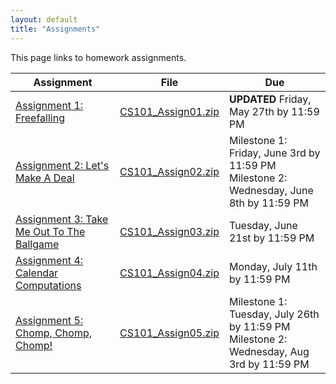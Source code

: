 ```yaml
---
layout: default
title: "Assignments"
---
```


This page links to homework assignments.

Assignment | File | Due
---------- | ---- | ---
[Assignment 1: Freefalling](assign01.html) | [CS101\_Assign01.zip](src/CS101_Assign01.zip) | **UPDATED** Friday, May 27th by 11:59 PM
[Assignment 2: Let's Make A Deal](assign02.html) | [CS101\_Assign02.zip](src/CS101_Assign02.zip) | Milestone 1: Friday, June 3rd by 11:59 PM<br>Milestone 2: Wednesday, June 8th by 11:59 PM
[Assignment 3: Take Me Out To The Ballgame](assign03.html) | [CS101\_Assign03.zip](src/CS101_Assign03.zip) | Tuesday, June 21st by 11:59 PM
[Assignment 4: Calendar Computations](assign04.html) | [CS101\_Assign04.zip](src/CS101_Assign04.zip) | Monday, July 11th by 11:59 PM
[Assignment 5: Chomp, Chomp, Chomp!](assign05.html) | [CS101\_Assign05.zip](src/CS101_Assign05.zip) | Milestone 1: Tuesday, July 26th by 11:59 PM<br> Milestone 2: Wednesday, Aug 3rd by 11:59 PM





<!--
[Assignment 2: Let's Make A Deal](assign02.html) | [CS101\_Assign02.zip](src/CS101_Assign02.zip) | Milestone 1: **UPDATE** Monday, Feb 22nd by 11:59 PM<br>Milestone 2: Wednesday, Mar 9th by 11:59 PM
[Assignment 3: Take Me Out To The Ballgame](assign03.html) | [CS101\_Assign03.zip](src/CS101_Assign03.zip) | Monday, Mar 21st by 11:59 PM
[Assignment 4: Calendar Computations](assign04.html) | [CS101\_Assign04.zip](src/CS101_Assign04.zip) | Monday, April 11th by 11:59 PM
[Assignment 5: Chomp, Chomp, Chomp!](assign05.html) | [CS101\_Assign05.zip](src/CS101_Assign05.zip) | **UPDATE** Milestone 1: Friday, April 29th by 11:59 PM<br> **UPDATE** Milestone 2: Thursday, May 5th by 11:59 PM
-->

<!-- vim:set wrap: ­-->
<!-- vim:set linebreak: -->
<!-- vim:set nolist: -->
